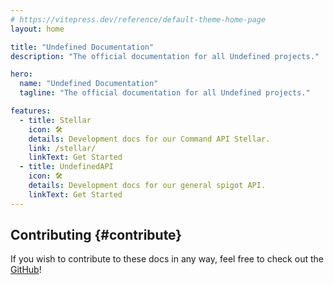 ```yaml
---
# https://vitepress.dev/reference/default-theme-home-page
layout: home

title: "Undefined Documentation"
description: "The official documentation for all Undefined projects."

hero:
  name: "Undefined Documentation"
  tagline: "The official documentation for all Undefined projects."

features:
  - title: Stellar
    icon: 🛠️
    details: Development docs for our Command API Stellar.
    link: /stellar/
    linkText: Get Started
  - title: UndefinedAPI
    icon: 🛠️
    details: Development docs for our general spigot API.
    linkText: Get Started
---
```


<div class="vp-doc homepage-container">

## Contributing {#contribute}

If you wish to contribute to these docs in any way, feel free to check out the [GitHub](https://github.com/UndefinedCreation/undefined-docs)!

</div>
